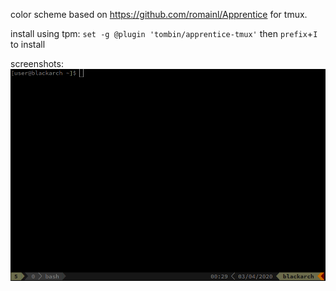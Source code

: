 color scheme based on https://github.com/romainl/Apprentice for tmux.

install using tpm:
`set -g @plugin 'tombin/apprentice-tmux'` then `prefix`+`I` to install

screenshots:
![bash-in-tmux.png](bash-in-tmux.png)
